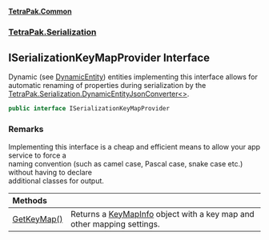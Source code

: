 #### [TetraPak.Common](index.md 'index')
### [TetraPak.Serialization](TetraPak_Serialization.md 'TetraPak.Serialization')
## ISerializationKeyMapProvider Interface
Dynamic (see [DynamicEntity](TetraPak_DynamicEntities_DynamicEntity.md 'TetraPak.DynamicEntities.DynamicEntity')) entities implementing this interface allows for  
automatic renaming of properties during serialization by the [TetraPak.Serialization.DynamicEntityJsonConverter&lt;&gt;](https://docs.microsoft.com/en-us/dotnet/api/TetraPak.Serialization.DynamicEntityJsonConverter-1 'TetraPak.Serialization.DynamicEntityJsonConverter`1').   
```csharp
public interface ISerializationKeyMapProvider
```
### Remarks
Implementing this interface is a cheap and efficient means to allow your app service to force a  
naming convention (such as camel case, Pascal case, snake case etc.) without having to declare  
additional classes for output.  

| Methods | |
| :--- | :--- |
| [GetKeyMap()](TetraPak_Serialization_ISerializationKeyMapProvider_GetKeyMap().md 'TetraPak.Serialization.ISerializationKeyMapProvider.GetKeyMap()') | Returns a [KeyMapInfo](TetraPak_Serialization_KeyMapInfo.md 'TetraPak.Serialization.KeyMapInfo') object with a key map and other mapping settings.<br/> |

